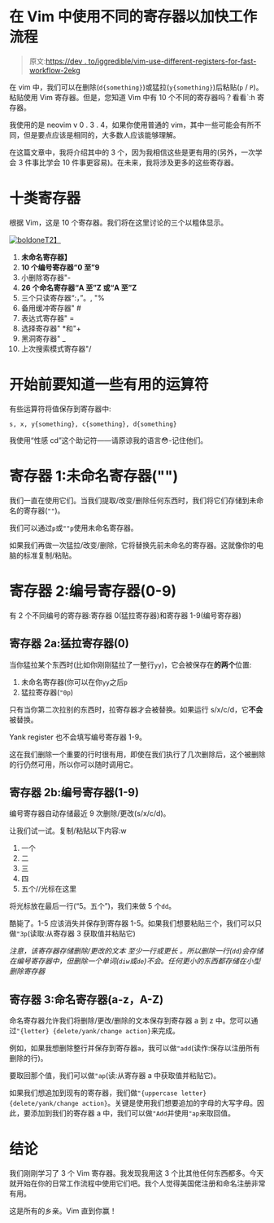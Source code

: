 # 在 Vim 中使用不同的寄存器以加快工作流程

> 原文:[https://dev . to/iggredible/vim-use-different-registers-for-fast-workflow-2ekg](https://dev.to/iggredible/vim-use-different-registers-for-faster-workflow-2ekg)

在 vim 中，我们可以在删除(`d{something}`)或猛拉(`y{something}`)后粘贴(`p` / `P`)。粘贴使用 Vim 寄存器。但是，您知道 Vim 中有 10 个不同的寄存器吗？看看`:h 寄存器。

我使用的是 neovim v 0 . 3 . 4，如果你使用普通的 vim，其中一些可能会有所不同，但是要点应该是相同的，大多数人应该能够理解。

在这篇文章中，我将介绍其中的 3 个，因为我相信这些是更有用的(另外，一次学会 3 件事比学会 10 件事更容易)。在未来，我将涉及更多的这些寄存器。

# [](#the-ten-types-of-register)十类寄存器

根据 Vim，这是 10 个寄存器。我们将在这里讨论的三个以粗体显示。

[![boldone](../Images/05da2915c96e6ab3919598c3e0add9b9.png)T2】](https://i.giphy.com/media/27qP1RcoyDi1v9kRYZ/giphy.gif)

1.  **未命名寄存器】**
2.  **10 个编号寄存器“0 至”9**
3.  小删除寄存器"-
4.  **26 个命名寄存器“A 至”Z 或“A 至”Z**
5.  三个只读寄存器“:，”。, "%
6.  备用缓冲寄存器" #
7.  表达式寄存器" =
8.  选择寄存器" *和"+
9.  黑洞寄存器" _
10.  上次搜索模式寄存器"/

# [](#some-useful-operators-to-know-before-we-start)开始前要知道一些有用的运算符

有些运算符将值保存到寄存器中:

`s, x, y{something}, c{something}, d{something}`

我使用“性感 cd”这个助记符——请原谅我的语言😳-记住他们。

# [](#register-1-unnamed-registers-)寄存器 1:未命名寄存器("")

我们一直在使用它们。当我们提取/改变/删除任何东西时，我们将它们存储到未命名的寄存器(`""`)。

我们可以通过`p`或`""p`使用未命名寄存器。

如果我们再做一次猛拉/改变/删除，它将替换先前未命名的寄存器。这就像你的电脑的标准复制/粘贴。

# [](#register-2-numbered-register-09)寄存器 2:编号寄存器(0-9)

有 2 个不同编号的寄存器:寄存器 0(猛拉寄存器)和寄存器 1-9(编号寄存器)

## [](#register-2a-yank-register-0)寄存器 2a:猛拉寄存器(0)

当你猛拉某个东西时(比如你刚刚猛拉了一整行`yy`)，它会被保存在**的两个**位置:

1.  未命名寄存器(你可以在你`yy`之后`p`
2.  猛拉寄存器(`"0p`)

只有当你第二次拉别的东西时，拉寄存器才会被替换。如果运行 s/x/c/d，它**不会**被替换。

Yank register 也不会填写编号寄存器 1-9。

这在我们删除一个重要的行时很有用，即使在我们执行了几次删除后，这个被删除的行仍然可用，所以你可以随时调用它。

## [](#register-2b-numbered-register-19)寄存器 2b:编号寄存器(1-9)

编号寄存器自动存储最近 9 次删除/更改(s/x/c/d)。

让我们试一试。复制/粘贴以下内容:w

1.  一个
2.  二
3.  三
4.  四
5.  五个//光标在这里

将光标放在最后一行(“5。五个”)，我们来做 5 个`dd`。

酷毙了。1-5 应该消失并保存到寄存器 1-5。如果我们想要粘贴三个，我们可以只做`"3p`(读取:从寄存器 3 获取值并粘贴它)

*注意，该寄存器存储删除/更改的文本* *至少一行或更长* *。所以删除一行(`dd`)会存储在编号寄存器中，但删除一个单词(`diw`或`de`)不会。任何更小的东西都存储在小型删除寄存器*

## [](#register-3-named-register-az-az)寄存器 3:命名寄存器(a-z，A-Z)

命名寄存器允许我们将删除/更改/删除的文本保存到寄存器 a 到 z 中。您可以通过`"{letter} {delete/yank/change action}`来完成。

例如，如果我想删除整行并保存到寄存器`a`，我可以做`"add`(读作:保存以注册所有删除的行)。

要取回那个值，我们可以做`"ap`(读:从寄存器 a 中获取值并粘贴它)。

如果我们想追加到现有的寄存器，我们做`"{uppercase letter} {delete/yank/change action}`。关键是使用我们想要追加的字母的大写字母。因此，要添加到我们的寄存器 a 中，我们可以做`"Add`并使用`"ap`来取回值。

# [](#conclusions)结论

我们刚刚学习了 3 个 Vim 寄存器。我发现我用这 3 个比其他任何东西都多。今天就开始在你的日常工作流程中使用它们吧。我个人觉得美国佬注册和命名注册非常有用。

这是所有的乡亲。Vim 直到你赢！